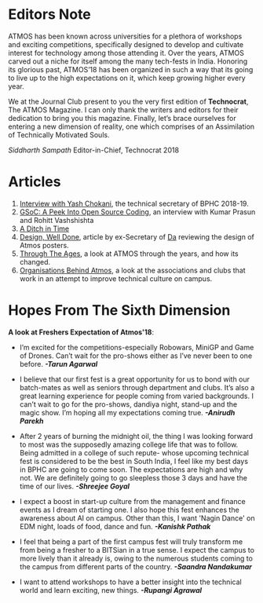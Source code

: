 <!-- TITLE: Technocrat 2018: The Atmos Magazine -->
<!-- SUBTITLE: Technocrat 2018 is here with the first issue of the magazine, a pre-fest release. -->
# Editors Note
ATMOS has been known across universities for a plethora of workshops and exciting competitions, specifically designed to develop and cultivate interest for technology among those attending it. Over the years, ATMOS carved out a niche for itself among the many tech-fests in India. Honoring its glorious past, ATMOS’18 has been organized in such a way that its going to live up to the high expectations on it, which keep growing higher every year.

We at the Journal Club present to you the very first edition of **Technocrat**, The ATMOS Magazine. I can only thank the writers and editors for their dedication to bring you this magazine. Finally, let’s brace ourselves for entering a new dimension of reality, one which comprises of an Assimilation of Technically Motivated Souls.

*Siddharth Sampath*
Editor-in-Chief, Technocrat 2018
# Articles
1. [Interview with Yash Chokani](/news/fests/atmos-18/ts-interview), the technical secretary of BPHC 2018-19.
2. [GSoC: A Peek Into Open Source Coding](/news/fests/atmos-18/gsoc-open-source), an interview with Kumar Prasun and Rohitt Vashshishta
3. [A Ditch in Time](/news/fests/atmos-18/ditch-in-time)
4. [Design, Well Done](), article by ex-Secretary of [Da](/orgs/da) reviewing the design of Atmos posters. 
5. [Through The Ages](/news/fests/atmos-18/through-ages), a look at ATMOS through the years, and how its changed.
6. [Organisations Behind Atmos](/news/fests/atmos-18/bodies-behind-atmos), a look at the associations and clubs that work in an attempt to improve technical culture on campus.  


# Hopes From The Sixth Dimension
**A look at Freshers Expectation of Atmos'18**:

* I’m excited for the competitions-especially Robowars, MiniGP and Game of Drones. Can’t wait for the pro-shows either as I’ve never been to one before. ***-Tarun Agarwal***

* I believe that our first fest is a great opportunity for us to bond with our batch-mates as well as seniors through department and clubs. It’s also a great learning experience for people coming from varied backgrounds. I can’t wait to go for the pro-shows, dandiya night, stand-up and the magic show. I’m hoping all my expectations coming true. ***-Anirudh Parekh***

* After 2 years of burning the midnight oil, the thing I was looking forward to most was the supposedly amazing college life that was to follow. Being admitted in a college of such repute- whose upcoming technical fest is considered to be the best in South India, I feel like my best days in BPHC are going to come soon. The expectations are high and why not. We are definitely going to go sleepless those 3 days and have the time of our lives. ***-Shreejee Goyal***

* I expect a boost in start-up culture from the management and finance events as I dream of starting one. I also hope this fest enhances the awareness about AI on campus. Other than this, I want 'Nagin Dance' on EDM night, loads of food, dance and fun. ***-Kanishk Pathak***

* I feel that being a part of the first campus fest will truly transform me from being a fresher to a BITSian in a true sense. I expect the campus to more lively than it already is, owing to the numerous students coming to the campus from different parts of the country. ***-Saandra Nandakumar***

* I want to attend workshops to have a better insight into the technical world and learn exciting, new things. ***-Rupangi Agrawal***


